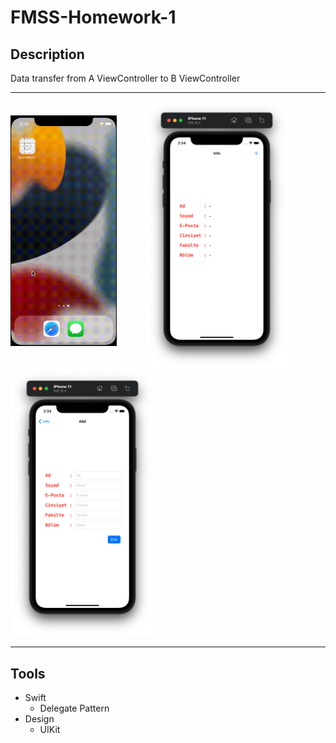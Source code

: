 # FMSS-Homework-1

## Description

Data transfer from A ViewController to B ViewController

---

<img style="margin-bottom: 35px" src="gif/App.gif" width="170px"></img><img style="margin-left: 45px" src="images/1.png" width="230px"></img><img src="images/2.png" width="230px"></img>

---

## Tools
- Swift
    - Delegate Pattern
- Design
    - UIKit

